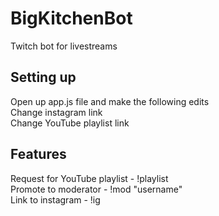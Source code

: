 # BigKitchenBot
Twitch bot for livestreams

## Setting up
Open up app.js file and make the following edits\
Change instagram link\
Change YouTube playlist link
## Features
Request for YouTube playlist - !playlist\
Promote to moderator - !mod "username"\
Link to instagram - !ig
